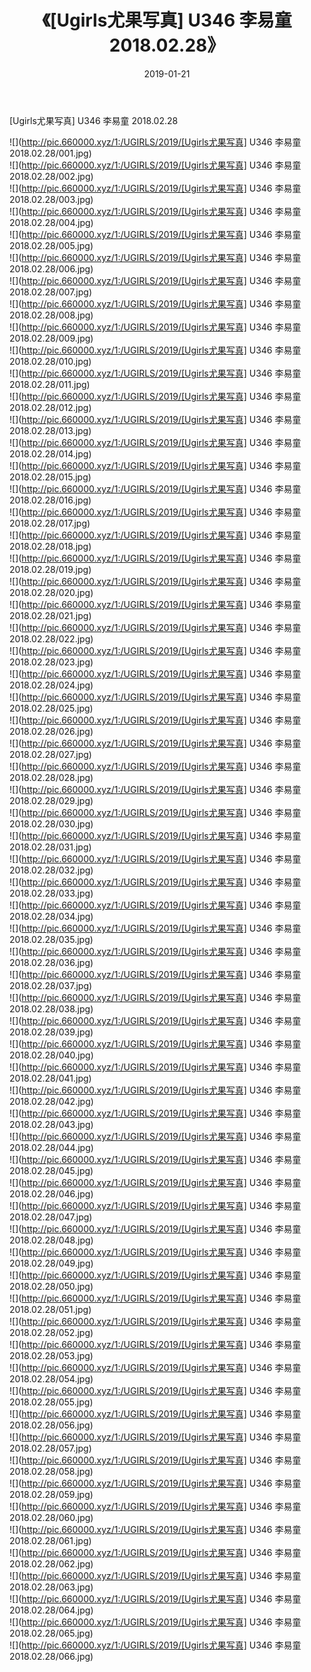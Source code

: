 ﻿---
layout: post
title:  《[Ugirls尤果写真] U346 李易童 2018.02.28》
date:   2019-01-21
img: http://pic.660000.xyz/1:/UGIRLS/2019/[Ugirls尤果写真] U346 李易童 2018.02.28/000.jpg
categories: [美女, 清纯, 唯美]
---

[Ugirls尤果写真] U346 李易童 2018.02.28

 ![](http://pic.660000.xyz/1:/UGIRLS/2019/[Ugirls尤果写真] U346 李易童 2018.02.28/001.jpg) <br>![](http://pic.660000.xyz/1:/UGIRLS/2019/[Ugirls尤果写真] U346 李易童 2018.02.28/002.jpg) <br>![](http://pic.660000.xyz/1:/UGIRLS/2019/[Ugirls尤果写真] U346 李易童 2018.02.28/003.jpg) <br>![](http://pic.660000.xyz/1:/UGIRLS/2019/[Ugirls尤果写真] U346 李易童 2018.02.28/004.jpg) <br>![](http://pic.660000.xyz/1:/UGIRLS/2019/[Ugirls尤果写真] U346 李易童 2018.02.28/005.jpg) <br>![](http://pic.660000.xyz/1:/UGIRLS/2019/[Ugirls尤果写真] U346 李易童 2018.02.28/006.jpg) <br>![](http://pic.660000.xyz/1:/UGIRLS/2019/[Ugirls尤果写真] U346 李易童 2018.02.28/007.jpg) <br>![](http://pic.660000.xyz/1:/UGIRLS/2019/[Ugirls尤果写真] U346 李易童 2018.02.28/008.jpg) <br>![](http://pic.660000.xyz/1:/UGIRLS/2019/[Ugirls尤果写真] U346 李易童 2018.02.28/009.jpg) <br>![](http://pic.660000.xyz/1:/UGIRLS/2019/[Ugirls尤果写真] U346 李易童 2018.02.28/010.jpg) <br>![](http://pic.660000.xyz/1:/UGIRLS/2019/[Ugirls尤果写真] U346 李易童 2018.02.28/011.jpg) <br>![](http://pic.660000.xyz/1:/UGIRLS/2019/[Ugirls尤果写真] U346 李易童 2018.02.28/012.jpg) <br>![](http://pic.660000.xyz/1:/UGIRLS/2019/[Ugirls尤果写真] U346 李易童 2018.02.28/013.jpg) <br>![](http://pic.660000.xyz/1:/UGIRLS/2019/[Ugirls尤果写真] U346 李易童 2018.02.28/014.jpg) <br>![](http://pic.660000.xyz/1:/UGIRLS/2019/[Ugirls尤果写真] U346 李易童 2018.02.28/015.jpg) <br>![](http://pic.660000.xyz/1:/UGIRLS/2019/[Ugirls尤果写真] U346 李易童 2018.02.28/016.jpg) <br>![](http://pic.660000.xyz/1:/UGIRLS/2019/[Ugirls尤果写真] U346 李易童 2018.02.28/017.jpg) <br>![](http://pic.660000.xyz/1:/UGIRLS/2019/[Ugirls尤果写真] U346 李易童 2018.02.28/018.jpg) <br>![](http://pic.660000.xyz/1:/UGIRLS/2019/[Ugirls尤果写真] U346 李易童 2018.02.28/019.jpg) <br>![](http://pic.660000.xyz/1:/UGIRLS/2019/[Ugirls尤果写真] U346 李易童 2018.02.28/020.jpg) <br>![](http://pic.660000.xyz/1:/UGIRLS/2019/[Ugirls尤果写真] U346 李易童 2018.02.28/021.jpg) <br>![](http://pic.660000.xyz/1:/UGIRLS/2019/[Ugirls尤果写真] U346 李易童 2018.02.28/022.jpg) <br>![](http://pic.660000.xyz/1:/UGIRLS/2019/[Ugirls尤果写真] U346 李易童 2018.02.28/023.jpg) <br>![](http://pic.660000.xyz/1:/UGIRLS/2019/[Ugirls尤果写真] U346 李易童 2018.02.28/024.jpg) <br>![](http://pic.660000.xyz/1:/UGIRLS/2019/[Ugirls尤果写真] U346 李易童 2018.02.28/025.jpg) <br>![](http://pic.660000.xyz/1:/UGIRLS/2019/[Ugirls尤果写真] U346 李易童 2018.02.28/026.jpg) <br>![](http://pic.660000.xyz/1:/UGIRLS/2019/[Ugirls尤果写真] U346 李易童 2018.02.28/027.jpg) <br>![](http://pic.660000.xyz/1:/UGIRLS/2019/[Ugirls尤果写真] U346 李易童 2018.02.28/028.jpg) <br>![](http://pic.660000.xyz/1:/UGIRLS/2019/[Ugirls尤果写真] U346 李易童 2018.02.28/029.jpg) <br>![](http://pic.660000.xyz/1:/UGIRLS/2019/[Ugirls尤果写真] U346 李易童 2018.02.28/030.jpg) <br>![](http://pic.660000.xyz/1:/UGIRLS/2019/[Ugirls尤果写真] U346 李易童 2018.02.28/031.jpg) <br>![](http://pic.660000.xyz/1:/UGIRLS/2019/[Ugirls尤果写真] U346 李易童 2018.02.28/032.jpg) <br>![](http://pic.660000.xyz/1:/UGIRLS/2019/[Ugirls尤果写真] U346 李易童 2018.02.28/033.jpg) <br>![](http://pic.660000.xyz/1:/UGIRLS/2019/[Ugirls尤果写真] U346 李易童 2018.02.28/034.jpg) <br>![](http://pic.660000.xyz/1:/UGIRLS/2019/[Ugirls尤果写真] U346 李易童 2018.02.28/035.jpg) <br>![](http://pic.660000.xyz/1:/UGIRLS/2019/[Ugirls尤果写真] U346 李易童 2018.02.28/036.jpg) <br>![](http://pic.660000.xyz/1:/UGIRLS/2019/[Ugirls尤果写真] U346 李易童 2018.02.28/037.jpg) <br>![](http://pic.660000.xyz/1:/UGIRLS/2019/[Ugirls尤果写真] U346 李易童 2018.02.28/038.jpg) <br>![](http://pic.660000.xyz/1:/UGIRLS/2019/[Ugirls尤果写真] U346 李易童 2018.02.28/039.jpg) <br>![](http://pic.660000.xyz/1:/UGIRLS/2019/[Ugirls尤果写真] U346 李易童 2018.02.28/040.jpg) <br>![](http://pic.660000.xyz/1:/UGIRLS/2019/[Ugirls尤果写真] U346 李易童 2018.02.28/041.jpg) <br>![](http://pic.660000.xyz/1:/UGIRLS/2019/[Ugirls尤果写真] U346 李易童 2018.02.28/042.jpg) <br>![](http://pic.660000.xyz/1:/UGIRLS/2019/[Ugirls尤果写真] U346 李易童 2018.02.28/043.jpg) <br>![](http://pic.660000.xyz/1:/UGIRLS/2019/[Ugirls尤果写真] U346 李易童 2018.02.28/044.jpg) <br>![](http://pic.660000.xyz/1:/UGIRLS/2019/[Ugirls尤果写真] U346 李易童 2018.02.28/045.jpg) <br>![](http://pic.660000.xyz/1:/UGIRLS/2019/[Ugirls尤果写真] U346 李易童 2018.02.28/046.jpg) <br>![](http://pic.660000.xyz/1:/UGIRLS/2019/[Ugirls尤果写真] U346 李易童 2018.02.28/047.jpg) <br>![](http://pic.660000.xyz/1:/UGIRLS/2019/[Ugirls尤果写真] U346 李易童 2018.02.28/048.jpg) <br>![](http://pic.660000.xyz/1:/UGIRLS/2019/[Ugirls尤果写真] U346 李易童 2018.02.28/049.jpg) <br>![](http://pic.660000.xyz/1:/UGIRLS/2019/[Ugirls尤果写真] U346 李易童 2018.02.28/050.jpg) <br>![](http://pic.660000.xyz/1:/UGIRLS/2019/[Ugirls尤果写真] U346 李易童 2018.02.28/051.jpg) <br>![](http://pic.660000.xyz/1:/UGIRLS/2019/[Ugirls尤果写真] U346 李易童 2018.02.28/052.jpg) <br>![](http://pic.660000.xyz/1:/UGIRLS/2019/[Ugirls尤果写真] U346 李易童 2018.02.28/053.jpg) <br>![](http://pic.660000.xyz/1:/UGIRLS/2019/[Ugirls尤果写真] U346 李易童 2018.02.28/054.jpg) <br>![](http://pic.660000.xyz/1:/UGIRLS/2019/[Ugirls尤果写真] U346 李易童 2018.02.28/055.jpg) <br>![](http://pic.660000.xyz/1:/UGIRLS/2019/[Ugirls尤果写真] U346 李易童 2018.02.28/056.jpg) <br>![](http://pic.660000.xyz/1:/UGIRLS/2019/[Ugirls尤果写真] U346 李易童 2018.02.28/057.jpg) <br>![](http://pic.660000.xyz/1:/UGIRLS/2019/[Ugirls尤果写真] U346 李易童 2018.02.28/058.jpg) <br>![](http://pic.660000.xyz/1:/UGIRLS/2019/[Ugirls尤果写真] U346 李易童 2018.02.28/059.jpg) <br>![](http://pic.660000.xyz/1:/UGIRLS/2019/[Ugirls尤果写真] U346 李易童 2018.02.28/060.jpg) <br>![](http://pic.660000.xyz/1:/UGIRLS/2019/[Ugirls尤果写真] U346 李易童 2018.02.28/061.jpg) <br>![](http://pic.660000.xyz/1:/UGIRLS/2019/[Ugirls尤果写真] U346 李易童 2018.02.28/062.jpg) <br>![](http://pic.660000.xyz/1:/UGIRLS/2019/[Ugirls尤果写真] U346 李易童 2018.02.28/063.jpg) <br>![](http://pic.660000.xyz/1:/UGIRLS/2019/[Ugirls尤果写真] U346 李易童 2018.02.28/064.jpg) <br>![](http://pic.660000.xyz/1:/UGIRLS/2019/[Ugirls尤果写真] U346 李易童 2018.02.28/065.jpg) <br>![](http://pic.660000.xyz/1:/UGIRLS/2019/[Ugirls尤果写真] U346 李易童 2018.02.28/066.jpg) <br>